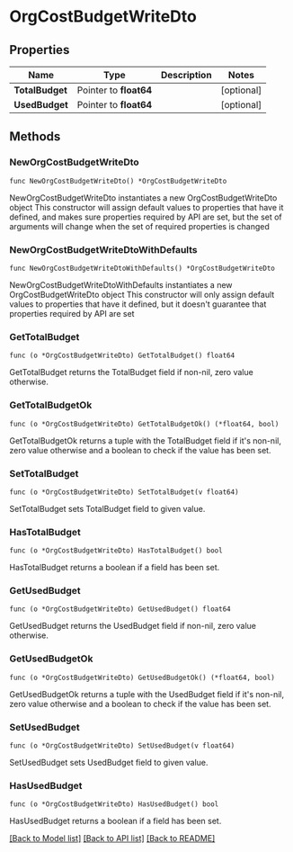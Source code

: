 # OrgCostBudgetWriteDto

## Properties

Name | Type | Description | Notes
------------ | ------------- | ------------- | -------------
**TotalBudget** | Pointer to **float64** |  | [optional] 
**UsedBudget** | Pointer to **float64** |  | [optional] 

## Methods

### NewOrgCostBudgetWriteDto

`func NewOrgCostBudgetWriteDto() *OrgCostBudgetWriteDto`

NewOrgCostBudgetWriteDto instantiates a new OrgCostBudgetWriteDto object
This constructor will assign default values to properties that have it defined,
and makes sure properties required by API are set, but the set of arguments
will change when the set of required properties is changed

### NewOrgCostBudgetWriteDtoWithDefaults

`func NewOrgCostBudgetWriteDtoWithDefaults() *OrgCostBudgetWriteDto`

NewOrgCostBudgetWriteDtoWithDefaults instantiates a new OrgCostBudgetWriteDto object
This constructor will only assign default values to properties that have it defined,
but it doesn't guarantee that properties required by API are set

### GetTotalBudget

`func (o *OrgCostBudgetWriteDto) GetTotalBudget() float64`

GetTotalBudget returns the TotalBudget field if non-nil, zero value otherwise.

### GetTotalBudgetOk

`func (o *OrgCostBudgetWriteDto) GetTotalBudgetOk() (*float64, bool)`

GetTotalBudgetOk returns a tuple with the TotalBudget field if it's non-nil, zero value otherwise
and a boolean to check if the value has been set.

### SetTotalBudget

`func (o *OrgCostBudgetWriteDto) SetTotalBudget(v float64)`

SetTotalBudget sets TotalBudget field to given value.

### HasTotalBudget

`func (o *OrgCostBudgetWriteDto) HasTotalBudget() bool`

HasTotalBudget returns a boolean if a field has been set.

### GetUsedBudget

`func (o *OrgCostBudgetWriteDto) GetUsedBudget() float64`

GetUsedBudget returns the UsedBudget field if non-nil, zero value otherwise.

### GetUsedBudgetOk

`func (o *OrgCostBudgetWriteDto) GetUsedBudgetOk() (*float64, bool)`

GetUsedBudgetOk returns a tuple with the UsedBudget field if it's non-nil, zero value otherwise
and a boolean to check if the value has been set.

### SetUsedBudget

`func (o *OrgCostBudgetWriteDto) SetUsedBudget(v float64)`

SetUsedBudget sets UsedBudget field to given value.

### HasUsedBudget

`func (o *OrgCostBudgetWriteDto) HasUsedBudget() bool`

HasUsedBudget returns a boolean if a field has been set.


[[Back to Model list]](../README.md#documentation-for-models) [[Back to API list]](../README.md#documentation-for-api-endpoints) [[Back to README]](../README.md)



